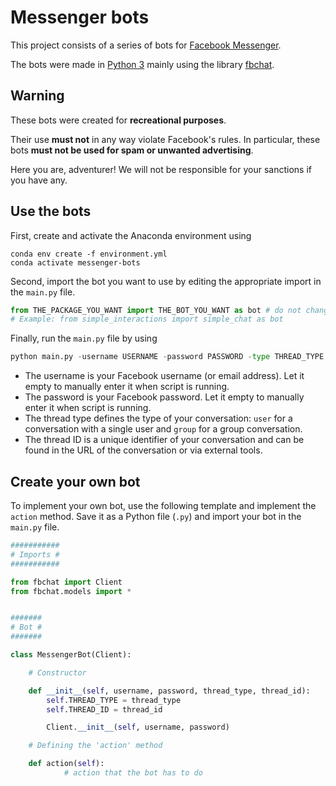 # Messenger bots

This project consists of a series of bots for [Facebook Messenger](https://www.messenger.com/).

The bots were made in [Python 3](https://www.python.org/) mainly using the library [fbchat](https://fbchat.readthedocs.io/en/latest/).

## Warning

These bots were created for **recreational purposes**.

Their use **must not** in any way violate Facebook's rules. In particular, these bots **must not be used for spam or unwanted advertising**.

Here you are, adventurer! We will not be responsible for your sanctions if you have any.

## Use the bots

First, create and activate the Anaconda environment using
```
conda env create -f environment.yml
conda activate messenger-bots
```

Second, import the bot you want to use by editing the appropriate import in the `main.py` file.
```python
from THE_PACKAGE_YOU_WANT import THE_BOT_YOU_WANT as bot # do not change the 'as bot' !
# Example: from simple_interactions import simple_chat as bot
```

Finally, run the `main.py` file by using
```python
python main.py -username USERNAME -password PASSWORD -type THREAD_TYPE -id THREAD_ID
```

* The username is your Facebook username (or email address). Let it empty to manually enter it when script is running.
* The password is your Facebook password. Let it empty to manually enter it when script is running.
* The thread type defines the type of your conversation: `user` for a conversation with a single user and `group` for a group conversation.
* The thread ID is a unique identifier of your conversation and can be found in the URL of the conversation or via external tools.

## Create your own bot

To implement your own bot, use the following template and implement the `action` method. Save it as a Python file (`.py`) and import your bot in the `main.py` file.
```python
###########
# Imports #
###########

from fbchat import Client
from fbchat.models import *


#######
# Bot #
#######

class MessengerBot(Client):

    # Constructor

    def __init__(self, username, password, thread_type, thread_id):
        self.THREAD_TYPE = thread_type
        self.THREAD_ID = thread_id

        Client.__init__(self, username, password)

	# Defining the 'action' method

	def action(self):
    	    # action that the bot has to do

```
